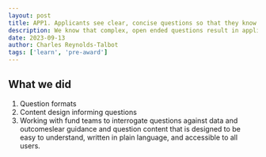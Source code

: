 ```yaml
---
layout: post
title: APP1. Applicants see clear, concise questions so that they know what is expected of them
description: We know that complex, open ended questions result in applicants throwing the kitchen sink at applications, spending lots of time and resource navigating application forms, writing convoluted answers and not doing their applications justice.
date: 2023-09-13
author: Charles Reynolds-Talbot
tags: ['learn', 'pre-award'] 
---
```


## What we did
1. Question formats
2. Content design informing questions
3. Working with fund teams to interrogate questions against data and outcomeslear guidance and question content that is designed to be easy to understand, written in plain language, and accessible to all users.

